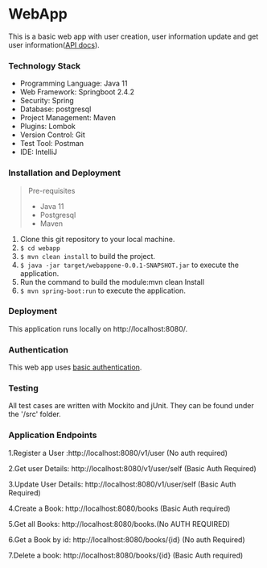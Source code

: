 # WebApp

This is a basic web app with user creation, user information update and get user information([API docs](https://app.swaggerhub.com/apis-docs/csye6225/spring2021/assignment-02)).

### Technology Stack

* Programming Language: Java 11
* Web Framework: Springboot 2.4.2
* Security: Spring
* Database: postgresql
* Project Management: Maven
* Plugins: Lombok
* Version Control: Git
* Test Tool: Postman
* IDE: IntelliJ

### Installation and Deployment

> Pre-requisites
> * Java 11
> * Postgresql
> * Maven

1. Clone this  git repository to your local machine.
2. <code>$ cd webapp</code>
3. <code>$ mvn clean install</code> to build the project.
4. <code>$ java -jar target/webappone-0.0.1-SNAPSHOT.jar</code> to execute the application.
5. Run the command to build the module:mvn clean Install
4. <code>$ mvn spring-boot:run</code> to execute the application.



### Deployment

This application runs locally on http://localhost:8080/.

### Authentication

This web app uses [basic authentication](https://en.wikipedia.org/wiki/Basic_access_authentication).

### Testing

All test cases are written with Mockito and jUnit. They can be found under the '/src' folder. 



### Application Endpoints
1.Register a User :http://localhost:8080/v1/user  (No auth required)


2.Get user Details: http://localhost:8080/v1/user/self   (Basic Auth Required)


3.Update User Details: http://localhost:8080/v1/user/self (Basic Auth Required)


4.Create a Book: http://localhost:8080/books  (Basic Auth required)


5.Get all Books: http://localhost:8080/books.(No AUTH REQUIRED)


6.Get a Book by id:  http://localhost:8080/books/{id} (No auth Required)


7.Delete a book: http://localhost:8080/books/{id}   (Basic Auth required)
